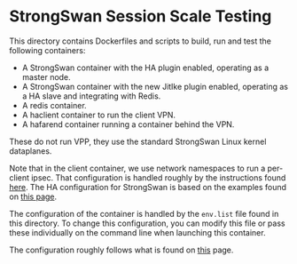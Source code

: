 StrongSwan Session Scale Testing
================================

This directory contains Dockerfiles and scripts to build, run and test
the following containers:
* A StrongSwan container with the HA plugin enabled, operating as a
  master node.
* A StrongSwan container with the new JitIke plugin enabled, operating
  as a HA slave and integrating with Redis.
* A redis container.
* A haclient container to run the client VPN.
* A hafarend container running a container behind the VPN.

These do not run VPP, they use the standard StrongSwan Linux kernel
dataplanes.

Note that in the client container, we use network namespaces to run a
per-client ipsec. That configuration is handled roughly by the instructions
found [here](https://wiki.strongswan.org/projects/strongswan/wiki/Netns#Running-strongSwan-Inside-a-Network-Namespace).
The HA configuration for StrongSwan is based on the examples found on
[this page](https://wiki.strongswan.org/projects/strongswan/wiki/HighAvailability).

The configuration of the container is handled by the `env.list` file found
in this directory. To change this configuration, you can modify this file or
pass these individually on the command line when launching this container.

The configuration roughly follows what is found on
[this](https://software.intel.com/en-us/articles/get-started-with-ipsec-acceleration-in-the-fdio-vpp-project)
page.
